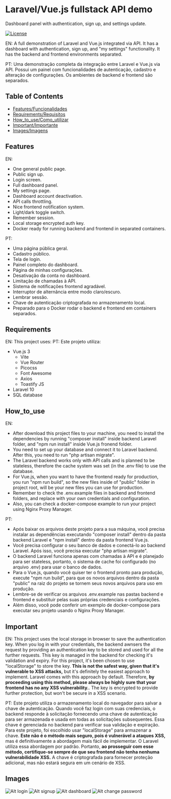 # Laravel/Vue.js fullstack API demo

Dashboard panel with authentication, sign up, and settings update.

[![License](https://img.shields.io/badge/License-MIT-blue.svg)](https://opensource.org/licenses/MIT)

EN: A full demonstration of Laravel and Vue.js integrated via API. It has a dashboard with authentication, sign up, and "my settings" functionality. It has the backend and frontend environments separated.

PT: Uma demonstração completa da integração entre Laravel e Vue.js via API. Possui um painel com funcionalidades de autenticação, cadastro e alteração de configurações. Os ambientes de backend e frontend são separados.

## Table of Contents

- [Features/Funcionalidades](#features)
- [Requirements/Requisitos](#requirements)
- [How_to_use/Como_utilizar](#how_to_use)
- [Important/Importante](#important)
- [Images/Imagens](#images)

## Features

EN:
- One general public page.
- Public sign up.
- Login screen.
- Full dashboard panel.
- My settings page.
- Dashboard account deactivation.
- API calls throttling.
- Nice frontend notification system.
- Light/dark toggle switch.
- Remember session.
- Local storage encrypted auth key.
- Docker ready for running backend and frontend in separated containers.

PT:
- Uma página pública geral.
- Cadastro público.
- Tela de login.
- Painel completo do dashboard.
- Página de minhas configurações.
- Desativação da conta no dashboard.
- Limitação de chamadas à API.
- Sistema de notificações frontend agradável.
- Interruptor de alternância entre modo claro/escuro.
- Lembrar sessão.
- Chave de autenticação criptografada no armazenamento local.
- Preparado para o Docker rodar o backend e frontend em containers separados.

## Requirements

EN: This project uses:
PT: Este projeto utiliza:

- Vue.js 3
    - Vite
    - Vue Router
    - Picocss
    - Font Awesome
    - Axios
    - Toastify JS
- Laravel 10
- SQL database

## How_to_use

EN:
- After download this project files to your machine, you need to install the dependencies by running "composer install" inside backend Laravel folder, and "npm run install" inside Vue.js fronend folder.
- You need to set up your database and connect it to Laravel backend. After this, you need to run "php artisan migrate".
- The Laravel backend works only with API calls and is planned to be stateless, therefore the cache system was set (in the .env file) to use the database.
- For Vue.js, when you want to have the frontend ready for production, you run "npm run build", so the new files inside of "public" folder in project root, will be your new files you can use for production. 
- Remember to check the .env.example files in backend and frontend folders, and replace with your own credentials and configuration.
- Also, you can check a docker-compose example to run your project using Nginx Proxy Manager.

PT:
- Após baixar os arquivos deste projeto para a sua máquina, você precisa instalar as dependências executando "composer install" dentro da pasta backend Laravel e "npm install" dentro da pasta frontend Vue.js.
- Você precisa configurar o seu banco de dados e conectá-lo ao backend Laravel. Após isso, você precisa executar "php artisan migrate".
- O backend Laravel funciona apenas com chamadas à API e é planejado para ser stateless, portanto, o sistema de cache foi configurado (no arquivo .env) para usar o banco de dados.
- Para o Vue.js, quando você quiser ter o frontend pronto para produção, execute "npm run build", para que os novos arquivos dentro da pasta "public" na raiz do projeto se tornem seus novos arquivos para uso em produção.
- Lembre-se de verificar os arquivos .env.example nas pastas backend e frontend e substituir pelas suas próprias credenciais e configurações.
- Além disso, você pode conferir um exemplo de docker-compose para executar seu projeto usando o Nginx Proxy Manager.

## Important

EN: This project uses the local storage in browser to save the authentication key. When you log in with your credentials, the backend awnsers the request by providing an authentication key to be stored and used for all the further requests. This key is managed in the backend for checking it's validation and expiry. For this project, it's been chosen to use "localStorage" to store the key. <b>This is not the safest way, given that it's vulnerable to XSS attacks,</b> but it's definitely the easiest approach to implement. Laravel comes with this approach by default. Therefore, <b>by proceeding using this method, please always be highly sure that your frontend has no any XSS vulnerability.</b>. The key is encrypted to provide further protection, but won't be secure in a XSS scenario. 

PT: Este projeto utiliza o armazenamento local do navegador para salvar a chave de autenticação. Quando você faz login com suas credenciais, o backend responde à solicitação fornecendo uma chave de autenticação para ser armazenada e usada em todas as solicitações subsequentes. Essa chave é gerenciada no backend para verificar sua validação e expiração. Para este projeto, foi escolhido usar "localStorage" para armazenar a chave. <b>Este não é o método mais seguro, pois é vulnerável a ataques XSS,</b> mas é definitivamente a abordagem mais fácil de implementar. O Laravel utiliza essa abordagem por padrão. Portanto, <b>ao prosseguir com esse método, certifique-se sempre de que seu frontend não tenha nenhuma vulnerabilidade XSS.</b> A chave é criptografada para fornecer proteção adicional, mas não estará segura em um cenário de XSS.

## Images

![Alt login](https://i.imgur.com/xiDfD4D.png)
![Alt signup](https://i.imgur.com/cDopcom.png)
![Alt dashboard](https://i.imgur.com/mqhQBqg.png)
![Alt change password](https://i.imgur.com/mvIM0q1.png)